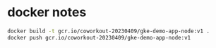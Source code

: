 # docker notes

```bash
docker build -t gcr.io/coworkout-20230409/gke-demo-app-node:v1 .
docker push gcr.io/coworkout-20230409/gke-demo-app-node:v1
```




